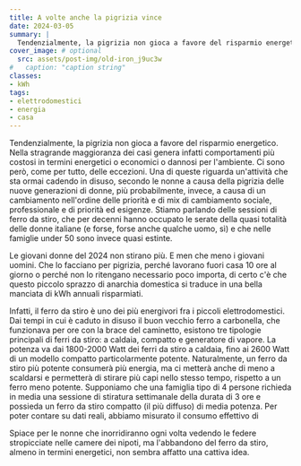 ```yaml
---
title: A volte anche la pigrizia vince
date: 2024-03-05
summary: |
  Tendenzialmente, la pigrizia non gioca a favore del risparmio energetico. Nella stragrande maggioranza dei casi genera infatti comportamenti più costosi in termini energetici o economici o dannosi per l'ambiente. Ci sono però, come per tutto, delle eccezioni...
cover_image: # optional
  src: assets/post-img/old-iron_j9uc3w
#   caption: "caption string"
classes:
- kWh
tags:
- elettrodomestici 
- energia
- casa
---
```


Tendenzialmente, la pigrizia non gioca a favore del risparmio energetico. Nella stragrande maggioranza dei casi genera infatti comportamenti più costosi in termini energetici o economici o dannosi per l'ambiente. Ci sono però, come per tutto, delle eccezioni. Una di queste riguarda un'attività che sta ormai cadendo in disuso, secondo le nonne a causa della pigrizia delle nuove generazioni di donne, più probabilmente, invece, a causa di un cambiamento nell'ordine delle priorità e di mix di cambiamento sociale, professionale e di priorità ed esigenze. Stiamo parlando delle sessioni di ferro da stiro, che per decenni hanno occupato le serate della quasi totalità delle donne italiane (e forse, forse anche qualche uomo, sì) e che nelle famiglie under 50 sono invece quasi estinte.

Le giovani donne del 2024 non stirano più. E men che meno i giovani uomini. Che lo facciano per pigrizia, perché lavorano fuori casa 10 ore al giorno o perché non lo ritengano necessario poco importa, di certo c'è che questo piccolo sprazzo di anarchia domestica si traduce in una bella manciata di kWh annuali risparmiati.

Infatti, il ferro da stiro è uno dei più energivori fra i piccoli elettrodomestici. Dai tempi in cui è caduto in disuso il buon vecchio ferro a carbonella, che funzionava per ore con la brace del caminetto, esistono tre tipologie principali di ferri da stiro: a caldaia, compatto e generatore di vapore. La potenza va dai 1800-2000 Watt dei ferri da stiro a caldaia, fino ai 2600 Watt di un modello compatto particolarmente potente. Naturalmente, un ferro da stiro più potente consumerà più energia, ma ci metterà anche di meno a scaldarsi e permetterà di stirare più capi nello stesso tempo, rispetto a un ferro meno potente. Supponiamo che una famiglia tipo di 4 persone richieda in media una sessione di stiratura settimanale della durata di 3 ore e possieda un ferro da stiro compatto (il più diffuso) di media potenza. Per poter contare su dati reali, abbiamo misurato il consumo effettivo di

Spiace per le nonne che inorridiranno ogni volta vedendo le federe stropicciate nelle camere dei nipoti, ma l'abbandono del ferro da stiro, almeno in termini energetici, non sembra affatto una cattiva idea.


<!--
  created 2024-03-05 19:05:51.596917 +0100 CET m=+0.066131043
-->